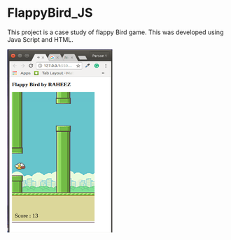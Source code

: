 # FlappyBird_JS

This project is a case study of flappy Bird game. This was developed using Java Script and HTML.

<img src="https://github.com/raheez/FlappyBird_JS/blob/master/Screenshots/FlappyBird_JS.png" width="240" height="420">
